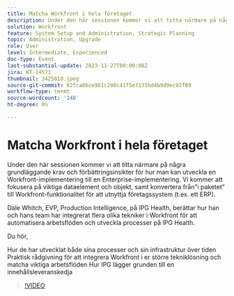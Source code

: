 ```yaml
---
title: Matcha Workfront i hela företaget
description: Under den här sessionen kommer vi att titta närmare på några grundläggande krav och förbättringsinsikter för hur man kan utveckla en Workfront-implementering till en Enterprise-implementering.
solution: Workfront
feature: System Setup and Administration, Strategic Planning
topic: Administration, Upgrade
role: User
level: Intermediate, Experienced
doc-type: Event
last-substantial-update: 2023-11-27T00:00:00Z
jira: KT-14571
thumbnail: 3425810.jpeg
source-git-commit: 82fca0bce961c208c41f5e7135bd4b9d9ec92f89
workflow-type: tm+mt
source-wordcount: '148'
ht-degree: 0%

---
```



# Matcha Workfront i hela företaget

Under den här sessionen kommer vi att titta närmare på några grundläggande krav och förbättringsinsikter för hur man kan utveckla en Workfront-implementering till en Enterprise-implementering. Vi kommer att fokusera på viktiga dataelement och objekt, samt konvertera från&quot;i paketet&quot; till Workfront-funktionalitet för att utnyttja företagssystem (t.ex. ett ERP).

Dale Whitch, EVP, Production Intelligence, på IPG Health, berättar hur han och hans team har integrerat flera olika tekniker i Workfront för att automatisera arbetsflöden och utveckla processer på IPG Health.

Du hör,

Hur de har utvecklat både sina processer och sin infrastruktur över tiden Praktisk rådgivning för att integrera Workfront i er större tekniklösning och matcha viktiga arbetsflöden Hur IPG lägger grunden till en innehållsleveranskedja

>[!VIDEO](https://video.tv.adobe.com/v/3425810/?learn=on)

